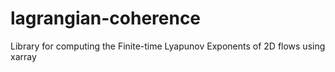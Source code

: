# lagrangian-coherence
Library for computing the Finite-time Lyapunov Exponents of 2D flows using xarray

